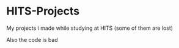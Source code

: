 # HITS-Projects
My projects i made while studying at HITS (some of them are lost)

Also the code is bad